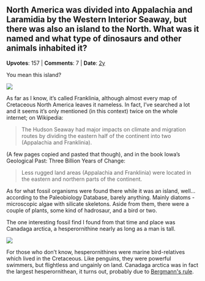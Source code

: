 ## North America was divided into Appalachia and Laramidia by the Western Interior Seaway, but there was also an island to the North. What was it named and what type of dinosaurs and other animals inhabited it?
    
**Upvotes**: 157 | **Comments**: 7 | **Date**: [2y](https://www.quora.com/North-America-was-divided-into-Appalachia-and-Laramidia-by-the-Western-Interior-Seaway-but-there-was-also-an-island-to-the-North-What-was-it-named-and-what-type-of-dinosaurs-and-other-animals-inhabited-it/answer/Gary-Meaney)

You mean this island?

![](https://qph.fs.quoracdn.net/main-qimg-198bb765ed36b7b46ead27bea871777a)

As far as I know, it’s called Franklinia, although almost every map of Cretaceous North America leaves it nameless. In fact, I’ve searched a lot and it seems it’s only mentioned (in this context) twice on the whole internet; on Wikipedia:

> The Hudson Seaway had major impacts on climate and migration routes by dividing the eastern half of the continent into two (Appalachia and Franklinia).

(A few pages copied and pasted that though), and in the book Iowa’s Geological Past: Three Billion Years of Change:

> Less rugged land areas (Appalachia and Franklinia) were located in the eastern and northern parts of the continent.

As for what fossil organisms were found there while it was an island, well… according to the Paleobiology Database, barely anything. Mainly diatoms - microscopic algae with silicate skeletons. Aside from them, there were a couple of plants, some kind of hadrosaur, and a bird or two.

The one interesting fossil find I found from that time and place was Canadaga arctica, a hesperornithine nearly as long as a man is tall.

![](https://qph.fs.quoracdn.net/main-qimg-212bf186548f704f05073615e63fc704)

For those who don’t know, hesperornithines were marine bird-relatives which lived in the Cretaceous. Like penguins, they were powerful swimmers, but flightless and ungainly on land. Canadaga arctica was in fact the largest hesperornithean, it turns out, probably due to [Bergmann's rule](https://en.wikipedia.org/wiki/Bergmann%27s_rule "en.wikipedia.org").

